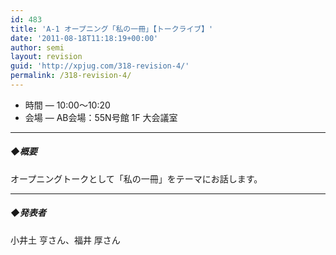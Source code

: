 ```yaml
---
id: 483
title: 'A-1 オープニング「私の一冊」【トークライブ】'
date: '2011-08-18T11:18:19+00:00'
author: semi
layout: revision
guid: 'http://xpjug.com/318-revision-4/'
permalink: /318-revision-4/
---
```


- 時間 — 10:00～10:20
- 会場 — AB会場：55N号館 1F 大会議室

---

##### ◆概要

オープニングトークとして「私の一冊」をテーマにお話します。

---

##### ◆発表者

小井土 亨さん、福井 厚さん
